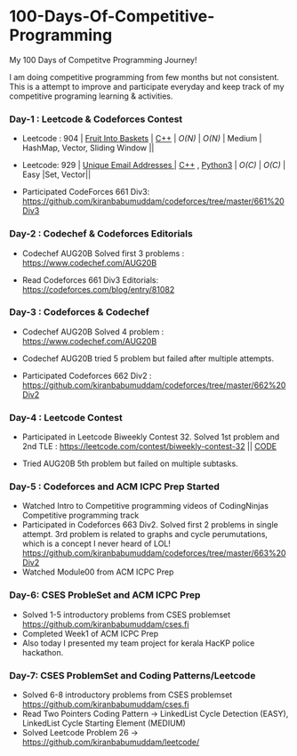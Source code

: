 # 100-Days-Of-Competitive-Programming
My 100 Days of Competitve Programming Journey!

I am doing competitive programming from few months but not consistent. This is a attempt to improve and participate everyday and keep track of my competitive programing learning & activities.



### Day-1 : Leetcode & Codeforces Contest

- Leetcode : 904 | [Fruit Into Baskets](https://leetcode.com/articles/fruit-into-baskets/) | [C++](https://github.com/kiranbabumuddam/leetcode/blob/master/904/904.cpp) | _O(N)_ | _O(N)_          | Medium         | HashMap, Vector, Sliding Window ||
- Leetcode: 929 | [Unique Email Addresses ](https://leetcode.com/problems/unique-email-addresses/) | [C++](https://github.com/kiranbabumuddam/leetcode/tree/master/929) , [Python3](https://github.com/kiranbabumuddam/leetcode/tree/master/929)  | _O(C)_ | _O(C)_          | Easy         |Set, Vector||

- Participated CodeForces 661 Div3: https://github.com/kiranbabumuddam/codeforces/tree/master/661%20Div3


### Day-2 : Codechef & Codeforces Editorials

- Codechef AUG20B Solved first 3 problems : https://www.codechef.com/AUG20B

- Read Codeforces 661 Div3 Editorials: https://codeforces.com/blog/entry/81082

### Day-3 : Codeforces & Codechef

- Codechef AUG20B Solved 4 problem : https://www.codechef.com/AUG20B

- Codechef AUG20B tried 5 problem but failed after multiple attempts.

- Participated Codeforces 662 Div2 : https://github.com/kiranbabumuddam/codeforces/tree/master/662%20Div2


### Day-4 : Leetcode Contest

- Participated in Leetcode Biweekly Contest 32. Solved 1st problem and 2nd TLE : https://leetcode.com/contest/biweekly-contest-32 || [CODE](https://github.com/kiranbabumuddam/leetcode)

- Tried AUG20B 5th problem but failed on multiple subtasks.

### Day-5 : Codeforces and ACM ICPC Prep Started

- Watched Intro to Competitive programming videos of CodingNinjas Competitive programming track
- Participated in Codeforces 663 Div2. Solved first 2 problems in single attempt. 3rd problem is related to graphs and cycle perumutations, which is a concept I never heard of LOL! https://github.com/kiranbabumuddam/codeforces/tree/master/663%20Div2
- Watched Module00 from ACM ICPC Prep

### Day-6: CSES ProbleSet and ACM ICPC Prep

- Solved 1-5 introductory problems from CSES problemset https://github.com/kiranbabumuddam/cses.fi
- Completed Week1 of ACM ICPC Prep
- Also today I presented my team project for kerala HacKP police hackathon.

### Day-7: CSES ProblemSet and Coding Patterns/Leetcode

- Solved 6-8 introductory problems from CSES problemset https://github.com/kiranbabumuddam/cses.fi
- Read Two Pointers Coding Pattern -> LinkedList Cycle Detection (EASY), LinkedList Cycle Starting Element (MEDIUM)
- Solved Leetcode Problem 26 -> https://github.com/kiranbabumuddam/leetcode/
